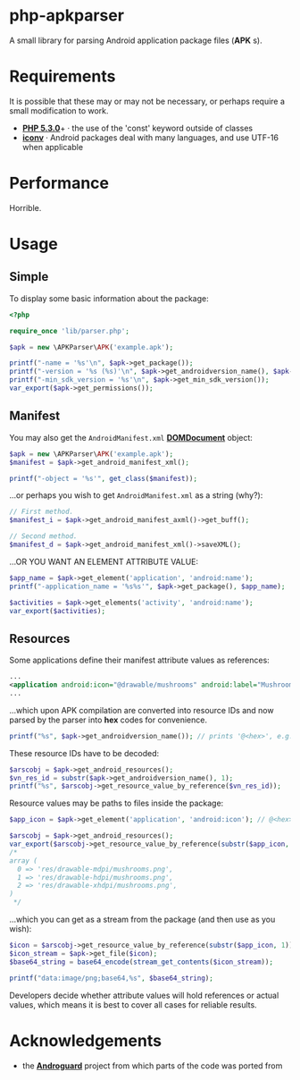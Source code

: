 # php-apkparser
A small library for parsing Android application package files (__APK__ s).


Requirements
============
It is possible that these may or may not be necessary, or perhaps require a small modification to work.
* [**PHP 5.3.0**](http://php.net/releases/5_3_0.php)+ · the use of the 'const' keyword outside of classes
* [**iconv**](http://php.net/manual/en/function.iconv.php) · Android packages deal with many languages, and use UTF-16 when applicable

Performance
===========
Horrible.


Usage
=====

Simple
------
To display some basic information about the package:

```php
<?php

require_once 'lib/parser.php';

$apk = new \APKParser\APK('example.apk');

printf("-name = '%s'\n", $apk->get_package());
printf("-version = '%s (%s)'\n", $apk->get_androidversion_name(), $apk->get_androidversion_code());
printf("-min_sdk_version = '%s'\n", $apk->get_min_sdk_version());
var_export($apk->get_permissions());
```

Manifest
--------
You may also get the `AndroidManifest.xml` [**DOMDocument**](http://www.php.net/manual/en/class.domdocument.php) object:

```php
$apk = new \APKParser\APK('example.apk');
$manifest = $apk->get_android_manifest_xml();

printf("-object = '%s'", get_class($manifest));
```

...or perhaps you wish to get `AndroidManifest.xml` as a string (why?):

```php
// First method.
$manifest_i = $apk->get_android_manifest_axml()->get_buff();

// Second method.
$manifest_d = $apk->get_android_manifest_xml()->saveXML();
```

...OR YOU WANT AN ELEMENT ATTRIBUTE VALUE:

```php
$app_name = $apk->get_element('application', 'android:name');
printf("-application_name = '%s%s'", $apk->get_package(), $app_name);

$activities = $apk->get_elements('activity', 'android:name');
var_export($activities);
```

Resources
---------
Some applications define their manifest attribute values as references:

```xml
...
<application android:icon="@drawable/mushrooms" android:label="Mushrooms"/>
...
```
...which upon APK compilation are converted into resource IDs and now parsed by the parser
into **hex** codes for convenience.

```php
printf("%s", $apk->get_androidversion_name()); // prints '@<hex>', e.g.: '@7f0b000d'
```

These resource IDs have to be decoded:

```php
$arscobj = $apk->get_android_resources();
$vn_res_id = substr($apk->get_androidversion_name(), 1);
printf("%s", $arscobj->get_resource_value_by_reference($vn_res_id));
```

Resource values may be paths to files inside the package:

```php
$app_icon = $apk->get_element('application', 'android:icon'); // @<hex>

$arscobj = $apk->get_android_resources();
var_export($arscobj->get_resource_value_by_reference(substr($app_icon, 1)));
/*
array (
  0 => 'res/drawable-mdpi/mushrooms.png',
  1 => 'res/drawable-hdpi/mushrooms.png',
  2 => 'res/drawable-xhdpi/mushrooms.png',
)
 */
```

...which you can get as a stream from the package (and then use as you wish):

```php
$icon = $arscobj->get_resource_value_by_reference(substr($app_icon, 1))[0];
$icon_stream = $apk->get_file($icon);
$base64_string = base64_encode(stream_get_contents($icon_stream));

printf("data:image/png;base64,%s", $base64_string);
```

Developers decide whether attribute values will hold references or actual values,
which means it is best to cover all cases for reliable results.


Acknowledgements
================
* the [**Androguard**](https://code.google.com/p/androguard/) project from which parts of the code was ported from
